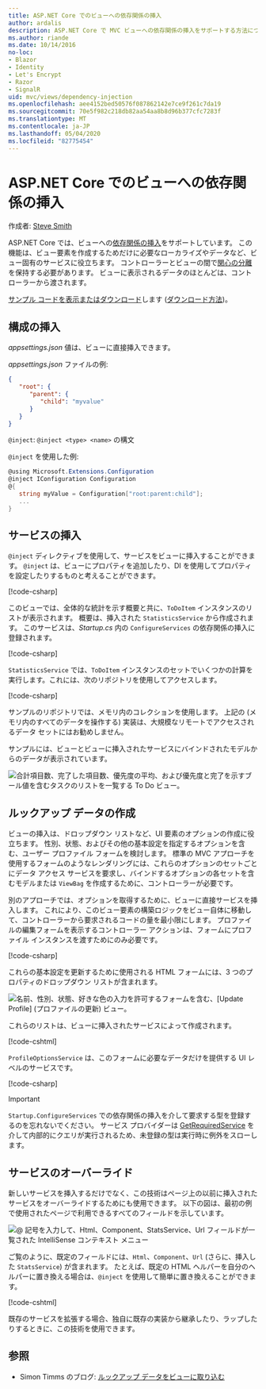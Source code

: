 ```yaml
---
title: ASP.NET Core でのビューへの依存関係の挿入
author: ardalis
description: ASP.NET Core で MVC ビューへの依存関係の挿入をサポートする方法について説明します。
ms.author: riande
ms.date: 10/14/2016
no-loc:
- Blazor
- Identity
- Let's Encrypt
- Razor
- SignalR
uid: mvc/views/dependency-injection
ms.openlocfilehash: aee4152bed50576f087862142e7ce9f261c7da19
ms.sourcegitcommit: 70e5f982c218db82aa54aa8b8d96b377cfc7283f
ms.translationtype: MT
ms.contentlocale: ja-JP
ms.lasthandoff: 05/04/2020
ms.locfileid: "82775454"
---
```

# <a name="dependency-injection-into-views-in-aspnet-core"></a>ASP.NET Core でのビューへの依存関係の挿入

作成者: [Steve Smith](https://ardalis.com/)

ASP.NET Core では、ビューへの[依存関係の挿入](xref:fundamentals/dependency-injection)をサポートしています。 この機能は、ビュー要素を作成するためだけに必要なローカライズやデータなど、ビュー固有のサービスに役立ちます。 コントローラーとビューの間で[関心の分離](/dotnet/standard/modern-web-apps-azure-architecture/architectural-principles#separation-of-concerns)を保持する必要があります。 ビューに表示されるデータのほとんどは、コントローラーから渡されます。

[サンプル コードを表示またはダウンロード](https://github.com/dotnet/AspNetCore.Docs/tree/master/aspnetcore/mvc/views/dependency-injection/sample)します ([ダウンロード方法](xref:index#how-to-download-a-sample))。

## <a name="configuration-injection"></a>構成の挿入

*appsettings.json* 値は、ビューに直接挿入できます。

*appsettings.json* ファイルの例:

```json
{
   "root": {
      "parent": {
         "child": "myvalue"
      }
   }
}
```

`@inject`: `@inject <type> <name>` の構文

`@inject` を使用した例:

```csharp
@using Microsoft.Extensions.Configuration
@inject IConfiguration Configuration
@{
   string myValue = Configuration["root:parent:child"];
   ...
}
```

## <a name="service-injection"></a>サービスの挿入

`@inject` ディレクティブを使用して、サービスをビューに挿入することができます。 `@inject` は、ビューにプロパティを追加したり、DI を使用してプロパティを設定したりするものと考えることができます。

[!code-csharp[](../../mvc/views/dependency-injection/sample/src/ViewInjectSample/Views/ToDo/Index.cshtml?highlight=4,5,15,16,17)]

このビューでは、全体的な統計を示す概要と共に、`ToDoItem` インスタンスのリストが表示されます。 概要は、挿入された `StatisticsService` から作成されます。 このサービスは、*Startup.cs* 内の `ConfigureServices` の依存関係の挿入に登録されます。

[!code-csharp[](../../mvc/views/dependency-injection/sample/src/ViewInjectSample/Startup.cs?highlight=6,7&range=15-22)]

`StatisticsService` では、`ToDoItem` インスタンスのセットでいくつかの計算を実行します。これには、次のリポジトリを使用してアクセスします。

[!code-csharp[](../../mvc/views/dependency-injection/sample/src/ViewInjectSample/Model/Services/StatisticsService.cs?highlight=15,20,25)]

サンプルのリポジトリでは、メモリ内のコレクションを使用します。 上記の (メモリ内のすべてのデータを操作する) 実装は、大規模なリモートでアクセスされるデータ セットにはお勧めしません。

サンプルには、ビューとビューに挿入されたサービスにバインドされたモデルからのデータが表示されています。

![合計項目数、完了した項目数、優先度の平均、および優先度と完了を示すブール値を含むタスクのリストを一覧する To Do ビュー。](dependency-injection/_static/screenshot.png)

## <a name="populating-lookup-data"></a>ルックアップ データの作成

ビューの挿入は、ドロップダウン リストなど、UI 要素のオプションの作成に役立ちます。 性別、状態、およびその他の基本設定を指定するオプションを含む、ユーザー プロファイル フォームを検討します。 標準の MVC アプローチを使用するフォームのようなレンダリングには、これらのオプションのセットごとにデータ アクセス サービスを要求し、バインドするオプションの各セットを含むモデルまたは `ViewBag` を作成するために、コントローラーが必要です。

別のアプローチでは、オプションを取得するために、ビューに直接サービスを挿入します。 これにより、このビュー要素の構築ロジックをビュー自体に移動して、コントローラーから要求されるコードの量を最小限にします。 プロファイルの編集フォームを表示するコントローラー アクションは、フォームにプロファイル インスタンスを渡すためにのみ必要です。

[!code-csharp[](../../mvc/views/dependency-injection/sample/src/ViewInjectSample/Controllers/ProfileController.cs?highlight=9,19)]

これらの基本設定を更新するために使用される HTML フォームには、3 つのプロパティのドロップダウン リストが含まれます。

![名前、性別、状態、好きな色の入力を許可するフォームを含む、[Update Profile] (プロファイルの更新) ビュー。](dependency-injection/_static/updateprofile.png)

これらのリストは、ビューに挿入されたサービスによって作成されます。

[!code-cshtml[](../../mvc/views/dependency-injection/sample/src/ViewInjectSample/Views/Profile/Index.cshtml?highlight=4,16,17,21,22,26,27)]

`ProfileOptionsService` は、このフォームに必要なデータだけを提供する UI レベルのサービスです。

[!code-csharp[](../../mvc/views/dependency-injection/sample/src/ViewInjectSample/Model/Services/ProfileOptionsService.cs?highlight=7,13,24)]

> [!IMPORTANT]
> `Startup.ConfigureServices` での依存関係の挿入を介して要求する型を登録するのを忘れないでください。 サービス プロバイダーは [GetRequiredService](/dotnet/api/microsoft.extensions.dependencyinjection.serviceproviderserviceextensions.getrequiredservice) を介して内部的にクエリが実行されるため、未登録の型は実行時に例外をスローします。

## <a name="overriding-services"></a>サービスのオーバーライド

新しいサービスを挿入するだけでなく、この技術はページ上の以前に挿入されたサービスをオーバーライドするためにも使用できます。 以下の図は、最初の例で使用されたページで利用できるすべてのフィールドを示しています。

![@ 記号を入力して、Html、Component、StatsService、Url フィールドが一覧された IntelliSense コンテキスト メニュー](dependency-injection/_static/razor-fields.png)

ご覧のように、既定のフィールドには、`Html`、`Component`、`Url` (さらに、挿入した `StatsService`) が含まれます。 たとえば、既定の HTML ヘルパーを自分のヘルパーに置き換える場合は、`@inject` を使用して簡単に置き換えることができます。

[!code-cshtml[](../../mvc/views/dependency-injection/sample/src/ViewInjectSample/Views/Helper/Index.cshtml?highlight=3,11)]

既存のサービスを拡張する場合、独自に既存の実装から継承したり、ラップしたりするときに、この技術を使用できます。

## <a name="see-also"></a>参照

* Simon Timms のブログ: [ルックアップ データをビューに取り込む](https://blog.simontimms.com/2015/06/09/getting-lookup-data-into-you-view/)
